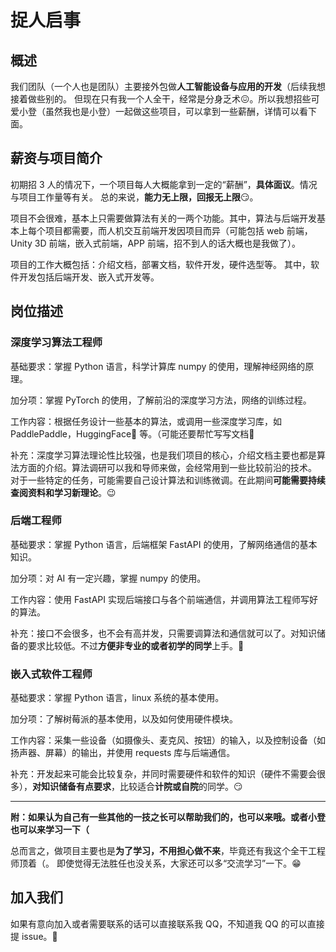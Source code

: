 # 捉人启事

## 概述

我们团队（一个人也是团队）主要接外包做**人工智能设备与应用的开发**（后续我想接着做些别的。
但现在只有我一个人全干，经常是分身乏术😖。所以我想招些可爱小登（虽然我也是小登）一起做这些项目，可以拿到一些薪酬，详情可以看下面。

## 薪资与项目简介

初期招 3 人的情况下，一个项目每人大概能拿到一定的“薪酬”，**具体面议**。情况与项目工作量等有关。
总的来说，**能力无上限，回报无上限**😏。

项目不会很难，基本上只需要做算法有关的一两个功能。其中，算法与后端开发基本上每个项目都需要，而人机交互前端开发因项目而异（可能包括 web 前端，Unity 3D 前端，嵌入式前端，APP 前端，招不到人的话大概也是我做了）。

项目的工作大概包括：介绍文档，部署文档，软件开发，硬件选型等。
其中，软件开发包括后端开发、嵌入式开发等。

## 岗位描述

### 深度学习算法工程师

基础要求：掌握 Python 语言，科学计算库 numpy 的使用，理解神经网络的原理。

加分项：掌握 PyTorch 的使用，了解前沿的深度学习方法，网络的训练过程。

工作内容：根据任务设计一些基本的算法，或调用一些深度学习库，如 PaddlePaddle，HuggingFace🤗 等。（可能还要帮忙写写文档🧐

补充：深度学习算法理论性比较强，也是我们项目的核心，介绍文档主要也都是算法方面的介绍。算法调研可以我和导师来做，会经常用到一些比较前沿的技术。
对于一些特定的任务，可能需要自己设计算法和训练微调。在此期间**可能需要持续查阅资料和学习新理论**。😉

### 后端工程师

基础要求：掌握 Python 语言，后端框架 FastAPI 的使用，了解网络通信的基本知识。

加分项：对 AI 有一定兴趣，掌握 numpy 的使用。

工作内容：使用 FastAPI 实现后端接口与各个前端通信，并调用算法工程师写好的算法。

补充：接口不会很多，也不会有高并发，只需要调算法和通信就可以了。对知识储备的要求比较低。不过**方便非专业的或者初学的同学**上手。🤗

### 嵌入式软件工程师

基础要求：掌握 Python 语言，linux 系统的基本使用。

加分项：了解树莓派的基本使用，以及如何使用硬件模块。

工作内容：采集一些设备（如摄像头、麦克风、按钮）的输入，以及控制设备（如扬声器、屏幕）的输出，并使用 requests 库与后端通信。

补充：开发起来可能会比较复杂，并同时需要硬件和软件的知识（硬件不需要会很多），**对知识储备有点要求**，比较适合**计院或自院**的同学。😏

---

**附：如果认为自己有一些其他的一技之长可以帮助我们的，也可以来哦。或者小登也可以来学习一下（**

总而言之，做项目主要也是**为了学习，不用担心做不来**，毕竟还有我这个全干工程师顶着（。
即使觉得无法胜任也没关系，大家还可以多“交流学习”一下。😁

## 加入我们

如果有意向加入或者需要联系的话可以直接联系我 QQ，不知道我 QQ 的可以直接提 issue。🤗
